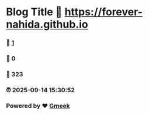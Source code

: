 # Blog Title :link: https://forever-nahida.github.io 
### :page_facing_up: [1](https://forever-nahida.github.io/tag.html) 
### :speech_balloon: 0 
### :hibiscus: 323 
### :alarm_clock: 2025-09-14 15:30:52 
### Powered by :heart: [Gmeek](https://github.com/Meekdai/Gmeek)

